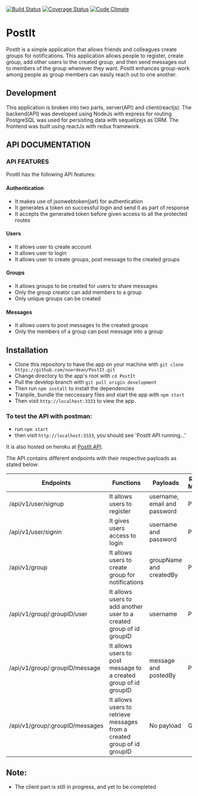 [![Build Status](https://travis-ci.org/noordean/PostIt.svg?branch=development)](https://travis-ci.org/noordean/PostIt)
[![Coverage Status](https://coveralls.io/repos/github/noordean/PostIt/badge.svg?branch=development)](https://coveralls.io/github/noordean/PostIt?branch=server)
[![Code Climate](https://codeclimate.com/github/noordean/PostIt/badges/gpa.svg)](https://codeclimate.com/github/noordean/PostIt)
# PostIt
PostIt is a simple application that allows friends and colleagues create groups for notifications. This application allows people to register, create group, add other users to the created group, and then send messages out to members of the group whenever they want. PostIt enhances group-work among people as group members can easily reach out to one another.

## Development
This application is broken into two parts, server(API) and client(reactjs).
The backend(API) was developed using NodeJs with express for routing. PostgreSQL was used for persisting data with sequelizejs as ORM.
The frontend was built using reactJs with redux framework.

## API DOCUMENTATION
### API FEATURES
PostIt has the following API features:

#### Authentication
- It makes use of jsonwebtoken(jwt) for authentication
- It generates a token on successful login and send it as part of response
- It accepts the generated token before given access to all the protected routes

#### Users
- It allows user to create account
- It allows user to login
- It allows user to create groups, post message to the created groups

#### Groups
- It allows groups to be created for users to share messages
- Only the group creator can add members to a group
- Only unique groups can be created

#### Messages
- It allows users to post messages to the created groups
- Only the members of a group can post message into a group

## Installation
- Clone this repository to have the app on your machine with ```git clone https://github.com/noordean/PostIt.git```
- Change directory to the app's root with ```cd PostIt```
- Pull the develop branch with ```git pull origin development```
- Then run ```npm install```  to install the dependencies
- Tranpile, bundle the neccessary files and start the app with ```npm start```
- Then visit ```http://localhost:3333``` to view the app.

### To test the API with postman:
- run ```npm start```
- then visit ```http://localhost:3333```, you should see 'PostIt API running...' 

It is also hosted on heroku at <a href="https://full-ostit.herokuapp.com/" target="_blank">PostIt API</a>.

The API contains different endpoints with their respective payloads as stated below:

| Endpoints                    | Functions                                                               | Payloads                 | Request Methods |
|------------------------------|-------------------------------------------------------------------------|--------------------------|-----------------|
| /api/v1/user/signup             | It allows users to register                                             | username, email and password    | POST            |
| /api/v1/user/signin             | It gives users access to login                                          | username and password    | POST            |
| /api/v1/group                   | It allows users to create group for notifications                       | groupName and createdBy | POST            |
| /api/v1/group/:groupID/user     | It allows users to add another user to a created group of id groupID    | username                 | POST            |
| /api/v1/group/:groupID/message  | It allows users to post message to a created group of id groupID        | message and postedBy     | POST            |
| /api/v1/group/:groupID/messages | It allows users to retrieve messages from a created group of id groupID | No payload               | GET             |

## Note:
- The client part is still in progress, and yet to be completed